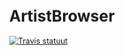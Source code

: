 # ArtistBrowser

[![Travis statuut][1]][2]

[1]: https://travis-ci.org/HeinPauwelyn/ArtistBrowser.svg
[2]: https://travis-ci.org/HeinPauwelyn/ArtistBrowser
